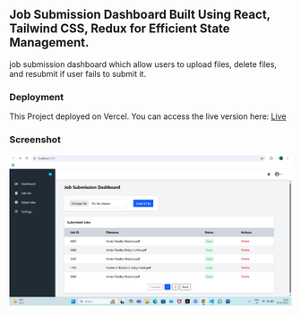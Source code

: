 ## Job Submission Dashboard Built Using React, Tailwind CSS, Redux for Efficient State Management.

job submission dashboard which allow users to upload files, delete files, and resubmit if user fails to submit it.

### Deployment

This Project deployed on Vercel. You can access the live version here: [Live](https://job-dashboard-wheat.vercel.app/)

### Screenshot

![Dashboard Screenshot](./src/assets/Screenshot.png)


